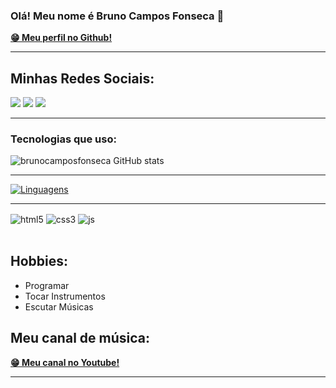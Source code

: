 
### Olá! Meu nome é Bruno Campos Fonseca 👋

<div>
     <a href="https://github.com/brunocamposfonseca" target="_blank"><strong>😁 Meu perfil no Github!</strong></a>
</div>

<hr/>

## Minhas Redes Sociais:

<div> 
  <a href="https://instagram.com/brunocamposfonsecaofc/" target="_blank"><img src="https://img.shields.io/badge/-Instagram-%23E4405F?style=for-the-badge&logo=instagram&logoColor=white" target="_blank"></a>
  <a href = "mailto:brunocamposfonsecaofc@gmail.com"><img src="https://img.shields.io/badge/-Gmail-%23333?style=for-the-badge&logo=gmail&logoColor=white" target="_blank"></a>
  <a href="https://www.linkedin.com/in/bruno-campos-fonseca/" target="_blank"><img src="https://img.shields.io/badge/-LinkedIn-%230077B5?style=for-the-badge&logo=linkedin&logoColor=white" target="_blank"></a> 
</div>
<hr/>

### Tecnologias que uso:

![brunocamposfonseca GitHub stats](https://github-readme-stats.vercel.app/api?username=brunocamposfonseca&theme=algolia&show_icons=true)

<hr/>

[![Linguagens ](https://github-readme-stats.vercel.app/api/top-langs/?username=brunocamposfonseca&langs_count=8)](https://github.com/brunocamposfonseca/github-readme-stats)

<hr/>

<div style="display: inline_block">
     <img align="center" alt="html5" src="https://img.shields.io/badge/HTML5-E34F26?style=for-the-badge&logo=html5&logoColor=white" />
     <img align="center" alt="css3" src="https://img.shields.io/badge/CSS3-1572B6?style=for-the-badge&logo=css3&logoColor=white" />
     <img align="center" alt="js" src="https://img.shields.io/badge/JavaScript-323330?style=for-the-badge&logo=javascript&logoColor=F7DF1E" />
</div>

<br/>

## Hobbies:

<ul>
     <li>Programar</li>
     <li>Tocar Instrumentos</li>
     <li>Escutar Músicas</li>
</ul>

## Meu canal de música:

<div>
     <a href="https://www.youtube.com/@cordasdidaticasyt/" target="_blank"><strong>😁 Meu canal no Youtube!</strong></a>
</div>

<hr/>

